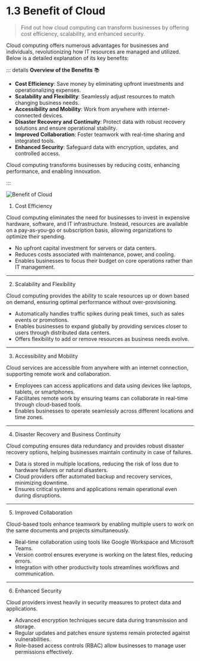 # 1.3 Benefit of Cloud

> Find out how cloud computing can transform businesses by offering cost efficiency, scalability, and enhanced security.

Cloud computing offers numerous advantages for businesses and individuals, revolutionizing how IT resources are managed and utilized. Below is a detailed explanation of its key benefits:

::: details **Overview of the Benefits** 📚

- **Cost Efficiency**: Save money by eliminating upfront investments and operationalizing expenses.
- **Scalability and Flexibility**: Seamlessly adjust resources to match changing business needs.
- **Accessibility and Mobility**: Work from anywhere with internet-connected devices.
- **Disaster Recovery and Continuity**: Protect data with robust recovery solutions and ensure operational stability.
- **Improved Collaboration**: Foster teamwork with real-time sharing and integrated tools.
- **Enhanced Security**: Safeguard data with encryption, updates, and controlled access.

Cloud computing transforms businesses by reducing costs, enhancing performance, and enabling innovation.

:::

![Benefit of Cloud](https://aimconsulting.com/wp-content/uploads/2022/11/cloud-computing-benefits.jpg)

1. Cost Efficiency

Cloud computing eliminates the need for businesses to invest in expensive hardware, software, and IT infrastructure. Instead, resources are available on a pay-as-you-go or subscription basis, allowing organizations to optimize their spending.

- No upfront capital investment for servers or data centers.
- Reduces costs associated with maintenance, power, and cooling.
- Enables businesses to focus their budget on core operations rather than IT management.

---

2. Scalability and Flexibility

Cloud computing provides the ability to scale resources up or down based on demand, ensuring optimal performance without over-provisioning.

- Automatically handles traffic spikes during peak times, such as sales events or promotions.
- Enables businesses to expand globally by providing services closer to users through distributed data centers.
- Offers flexibility to add or remove resources as business needs evolve.

---

3. Accessibility and Mobility

Cloud services are accessible from anywhere with an internet connection, supporting remote work and collaboration.

- Employees can access applications and data using devices like laptops, tablets, or smartphones.
- Facilitates remote work by ensuring teams can collaborate in real-time through cloud-based tools.
- Enables businesses to operate seamlessly across different locations and time zones.

---

4. Disaster Recovery and Business Continuity

Cloud computing ensures data redundancy and provides robust disaster recovery options, helping businesses maintain continuity in case of failures.

- Data is stored in multiple locations, reducing the risk of loss due to hardware failures or natural disasters.
- Cloud providers offer automated backup and recovery services, minimizing downtime.
- Ensures critical systems and applications remain operational even during disruptions.

---

5. Improved Collaboration

Cloud-based tools enhance teamwork by enabling multiple users to work on the same documents and projects simultaneously.

- Real-time collaboration using tools like Google Workspace and Microsoft Teams.
- Version control ensures everyone is working on the latest files, reducing errors.
- Integration with other productivity tools streamlines workflows and communication.

---

6. Enhanced Security

Cloud providers invest heavily in security measures to protect data and applications.

- Advanced encryption techniques secure data during transmission and storage.
- Regular updates and patches ensure systems remain protected against vulnerabilities.
- Role-based access controls (RBAC) allow businesses to manage user permissions effectively.
